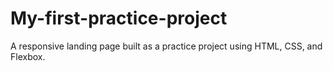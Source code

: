 # My-first-practice-project
A responsive landing page built as a practice project using HTML, CSS, and Flexbox.
